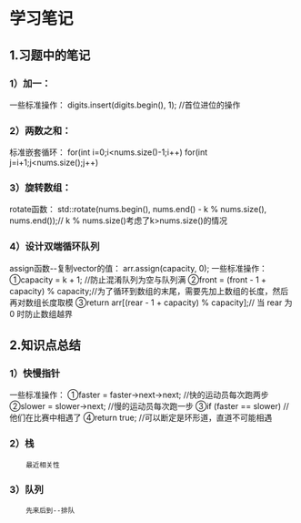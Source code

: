 # 学习笔记
## 1.习题中的笔记
### 1）加一：
一些标准操作：
        digits.insert(digits.begin(), 1); //首位进位的操作
### 2）两数之和：
标准嵌套循环：
        for(int i=0;i<nums.size()-1;i++)
        for(int j=i+1;j<nums.size();j++)
### 3）旋转数组：
rotate函数：
        std::rotate(nums.begin(), nums.end() - k % nums.size(), nums.end());// k % nums.size()考虑了k>nums.size()的情况
### 4）设计双端循环队列
assign函数--复制vector的值：
        arr.assign(capacity, 0);
一些标准操作：
        ①capacity = k + 1; //防止混淆队列为空与队列满
        ②front = (front - 1 + capacity) % capacity;//为了循环到数组的末尾，需要先加上数组的长度，然后再对数组长度取模
        ③return arr[(rear - 1 + capacity) % capacity];// 当 rear 为 0 时防止数组越界
## 2.知识点总结
### 1）快慢指针
一些标准操作：
        ①faster = faster->next->next;  //快的运动员每次跑两步
	②slower = slower->next;  //慢的运动员每次跑一步
	③if (faster == slower)  //他们在比赛中相遇了
	④return true;  //可以断定是环形道，直道不可能相遇
### 2）栈
        最近相关性
### 3）队列
        先来后到--排队
